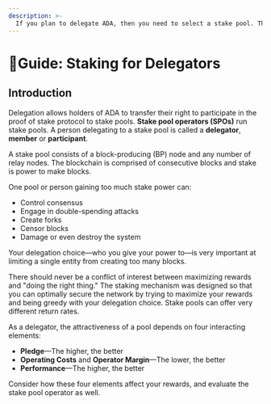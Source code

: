 ```yaml
---
description: >-
  If you plan to delegate ADA, then you need to select a stake pool. The _Staking for Delegators_ guide aims to explain factors involved in making decisions related to selecting a stake pool that prioritize your rewards and the health of the Cardano network.
---
```


<!-- References:
https://forum.cardano.org/t/official-guide-is-misleading/102462
https://forum.cardano.org/t/staking-guide-for-delegates/102703 -->

# :seedling:Guide: Staking for Delegators

## Introduction

Delegation allows holders of ADA to transfer their right to participate in the proof of stake protocol to stake pools. **Stake pool operators (SPOs)** run stake pools. A person delegating to a stake pool is called a **delegator**, **member** or **participant**.

A stake pool consists of a block-producing (BP) node and any number of relay nodes. The blockchain is comprised of consecutive blocks and stake is power to make blocks.

One pool or person gaining too much stake power can:

- Control consensus
- Engage in double-spending attacks
- Create forks
- Censor blocks
- Damage or even destroy the system

Your delegation choice—who you give your power to—is very important at limiting a single entity from creating too many blocks.

There should never be a conflict of interest between maximizing rewards and "doing the right thing." The staking mechanism was designed so that you can optimally secure the network by trying to maximize your rewards and being greedy with your delegation choice. Stake pools can offer very different return rates.

As a delegator, the attractiveness of a pool depends on four interacting elements:

- **Pledge**—The higher, the better
- **Operating Costs** and **Operator Margin**—The lower, the better
- **Performance**—The higher, the better

Consider how these four elements affect your rewards, and evaluate the stake pool operator as well.